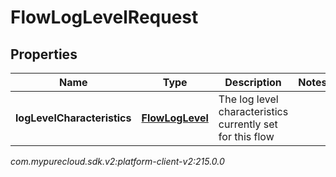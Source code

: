 # FlowLogLevelRequest


## Properties

| Name | Type | Description | Notes |
| ------------ | ------------- | ------------- | ------------- |
| **logLevelCharacteristics** | [**FlowLogLevel**](FlowLogLevel) | The log level characteristics currently set for this flow |  |




_com.mypurecloud.sdk.v2:platform-client-v2:215.0.0_
